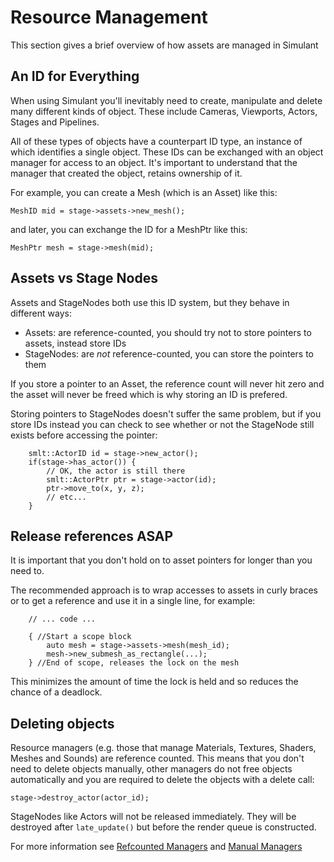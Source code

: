 # Resource Management

This section gives a brief overview of how assets are managed in Simulant

## An ID for Everything

When using Simulant you'll inevitably need to create, manipulate and delete many
different kinds of object. These include Cameras, Viewports, Actors, Stages and 
Pipelines.

All of these types of objects have a counterpart ID type, an instance of which
identifies a single object. These IDs can be exchanged with an object manager for
access to an object. It's important to understand that the manager
that created the object, retains ownership of it.

For example, you can create a Mesh (which is an Asset) like this:

    MeshID mid = stage->assets->new_mesh();
    
and later, you can exchange the ID for a MeshPtr like this:

    MeshPtr mesh = stage->mesh(mid);
    
## Assets vs Stage Nodes

Assets and StageNodes both use this ID system, but they behave in different ways:

 - Assets: are reference-counted, you should try not to store pointers to assets, instead store IDs
 - StageNodes: are *not* reference-counted, you can store the pointers to them
 
If you store a pointer to an Asset, the reference count will never hit zero and the asset will never
be freed which is why storing an ID is prefered.

Storing pointers to StageNodes doesn't suffer the same problem, but if you store IDs instead you can
check to see whether or not the StageNode still exists before accessing the pointer:

```
    smlt::ActorID id = stage->new_actor();
    if(stage->has_actor()) {
        // OK, the actor is still there
        smlt::ActorPtr ptr = stage->actor(id);
        ptr->move_to(x, y, z);
        // etc...
    }
```
         
## Release references ASAP
        
It is important that you don't hold on to asset pointers for longer than you need to.

The recommended approach is to wrap accesses to assets in curly braces or to get a reference and use it in a single line, for example:

```
    // ... code ...

    { //Start a scope block
        auto mesh = stage->assets->mesh(mesh_id);
        mesh->new_submesh_as_rectangle(...);
    } //End of scope, releases the lock on the mesh
```

This minimizes the amount of time the lock is held and so reduces the chance of a deadlock.

## Deleting objects
    
Resource managers (e.g. those that manage Materials, Textures, Shaders, Meshes 
and Sounds) are reference counted. This means that you don't need to delete objects
manually, other managers do not free objects automatically and you are required
to delete the objects with a delete call:

    stage->destroy_actor(actor_id);
    
StageNodes like Actors will not be released immediately. They will be destroyed after `late_update()` but before the render queue is constructed.
    
For more information see [Refcounted Managers](refcount_managers.md) and 
[Manual Managers](manual_managers.md)

